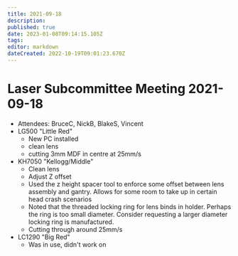 ```yaml
---
title: 2021-09-18
description: 
published: true
date: 2023-01-08T09:14:15.105Z
tags: 
editor: markdown
dateCreated: 2022-10-19T09:01:23.670Z
---
```


# Laser Subcommittee Meeting 2021-09-18

-   Attendees: BruceC, NickB, BlakeS, Vincent
-   LG500 "Little Red"
    -   New PC installed
    -   clean lens
    -   cutting 3mm MDF in centre at 25mm/s
-   KH7050 "Kellogg/Middle"
    -   Clean lens
    -   Adjust Z offset
    -   Used the z height spacer tool to enforce some offset between lens assembly and gantry. Allows for some room to take up in certain head crash scenarios
    -   Noted that the threaded locking ring for lens binds in holder. Perhaps the ring is too small diameter. Consider requesting a larger diameter locking ring is manufactured.
    -   Cutting through around 25mm/s
-   LC1290 "Big Red"
    -   Was in use, didn't work on
